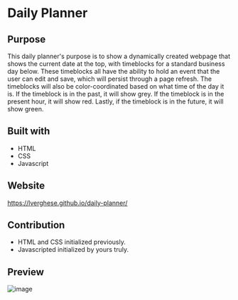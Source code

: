 # Daily Planner

## Purpose
This daily planner's purpose is to show a dynamically created webpage that shows the current date at the top, with timeblocks for a standard business day below. These timeblocks all have the ability to hold an event that the user can edit and save, which will persist through a page refresh. The timeblocks will also be color-coordinated based on what time of the day it is. If the timeblock is in the past, it will show grey. If the timeblock is in the present hour, it will show red. Lastly, if the timeblock is in the future, it will show green. 


## Built with
* HTML 
* CSS 
* Javascript


## Website
 https://lverghese.github.io/daily-planner/


## Contribution
* HTML and CSS initialized previously.
* Javascripted initialized by yours truly.


## Preview
![image](https://user-images.githubusercontent.com/85531188/126916891-bb48f789-72d8-421a-9a32-eb8ac2eae4a6.png)